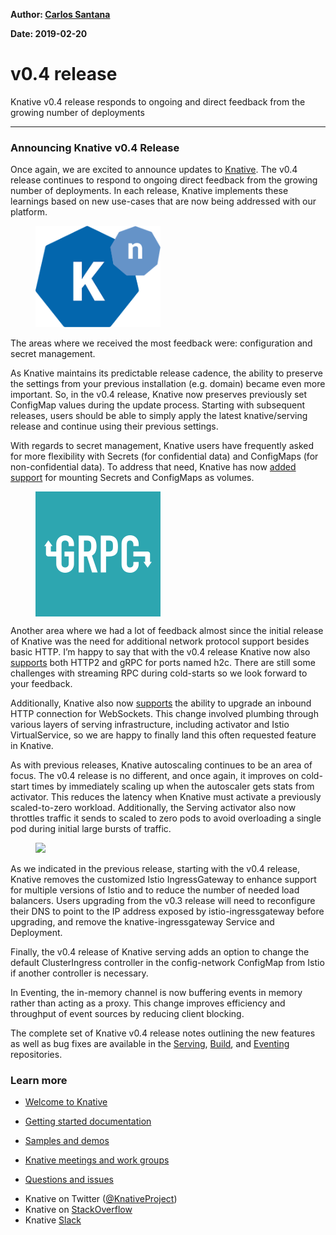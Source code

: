 **Author: [Carlos Santana](https://twitter.com/csantanapr)**

**Date: 2019-02-20**

# v0.4 release

<article class="h-entry">

<section data-field="subtitle" class="p-summary">

Knative v0.4 release responds to ongoing and direct feedback from the growing number of deployments

</section>

<section data-field="body" class="e-content">

<section name="b504" class="section section--body section--first section--last">

<div class="section-divider">

<hr class="section-divider">

</div>

<div class="section-content">

<div class="section-inner sectionLayout--insetColumn">

<h3 name="d708" id="d708" class="graf graf--h3 graf--leading graf--title">Announcing Knative v0.4 Release</h3>

<p name="feb7" id="feb7" class="graf graf--p graf-after--h3">Once again, we are excited to announce updates to <a href="https://www.knative.dev/" data-href="https://www.knative.dev/" class="markup--anchor markup--p-anchor" rel="nofollow noopener">Knative</a>. The v0.4 release continues to respond to ongoing direct feedback from the growing number of deployments. In each release, Knative implements these learnings based on new use-cases that are now being addressed with our platform.</p>

<figure name="545f" id="545f" class="graf graf--figure graf--layoutOutsetLeft graf-after--p">

<div class="aspectRatioPlaceholder is-locked" style="max-width: 200px; max-height: 200px;">

<div class="aspectRatioPlaceholder-fill">

</div>

<div class="progressiveMedia js-progressiveMedia graf-image" data-image-id="knative" data-width="200" data-height="200">
<img src="/blog/images/knative.png">

</div>

</div>

</figure>

<p name="0fec" id="0fec" class="graf graf--p graf-after--figure">The areas where we received the most feedback were: configuration and secret management.</p>

<p name="f70a" id="f70a" class="graf graf--p graf-after--p">As Knative maintains its predictable release cadence, the ability to preserve the settings from your previous installation (e.g. domain) became even more important. So, in the v0.4 release, Knative now preserves previously set ConfigMap values during the update process. Starting with subsequent releases, users should be able to simply apply the latest knative/serving release and continue using their previous settings.</p>

<p name="28b2" id="28b2" class="graf graf--p graf-after--p">With regards to secret management, Knative users have frequently asked for more flexibility with Secrets (for confidential data) and ConfigMaps (for non-confidential data). To address that need, Knative has now <a href="https://www.knative.dev/docs/serving/samples/secrets-go" data-href="https://www.knative.dev/docs/serving/samples/secrets-go" class="markup--anchor markup--p-anchor" rel="nofollow noopener">added support</a> for mounting Secrets and ConfigMaps as volumes.</p>

<figure name="94b1" id="94b1" class="graf graf--figure graf--layoutOutsetLeft graf-after--p">

<div class="aspectRatioPlaceholder is-locked" style="max-width: 200px; max-height: 200px;">

<div class="aspectRatioPlaceholder-fill">

</div>

<div class="progressiveMedia js-progressiveMedia graf-image" data-image-id="grpc" data-width="200" data-height="200">

<img src="/blog/images/grpc.png">

</figure>

<p name="c7c6" id="c7c6" class="graf graf--p graf-after--figure">Another area where we had a lot of feedback almost since the initial release of Knative was the need for additional network protocol support besides basic HTTP. I’m happy to say that with the v0.4 release Knative now also <a href="https://www.knative.dev/docs/serving/samples/grpc-ping-go" data-href="https://www.knative.dev/docs/serving/samples/grpc-ping-go" class="markup--anchor markup--p-anchor" rel="nofollow noopener">supports</a> both HTTP2 and gRPC for ports named h2c. There are still some challenges with streaming RPC during cold-starts so we look forward to your feedback.</p>

<p name="b291" id="b291" class="graf graf--p graf-after--p">Additionally, Knative also now <a href="https://github.com/mchmarny/knative-ws-example" data-href="https://github.com/mchmarny/knative-ws-example" class="markup--anchor markup--p-anchor" rel="nofollow noopener" target="_blank">supports</a> the ability to upgrade an inbound HTTP connection for WebSockets. This change involved plumbing through various layers of serving infrastructure, including activator and Istio VirtualService, so we are happy to finally land this often requested feature in Knative.</p>

<p name="6238" id="6238" class="graf graf--p graf-after--p">As with previous releases, Knative autoscaling continues to be an area of focus. The v0.4 release is no different, and once again, it improves on cold-start times by immediately scaling up when the autoscaler gets stats from activator. This reduces the latency when Knative must activate a previously scaled-to-zero workload. Additionally, the Serving activator also now throttles traffic it sends to scaled to zero pods to avoid overloading a single pod during initial large bursts of traffic.</p>

<figure name="2e47" id="2e47" class="graf graf--figure graf--layoutOutsetLeft graf-after--p">

<div class="aspectRatioPlaceholder is-locked" style="max-width: 200px; max-height: 200px;">

<div class="aspectRatioPlaceholder-fill">

</div>

<div class="progressiveMedia js-progressiveMedia graf-image" data-image-id="istio" data-width="200" data-height="200">

<img src="/blog/images/istio.png" crossorigin="anonymous" class="progressiveMedia-thumbnail js-progressiveMedia-thumbnail">

</figure>

<p name="353e" id="353e" class="graf graf--p graf-after--figure">As we indicated in the previous release, starting with the v0.4 release, Knative removes the customized Istio IngressGateway to enhance support for multiple versions of Istio and to reduce the number of needed load balancers. Users upgrading from the v0.3 release will need to reconfigure their DNS to point to the IP address exposed by istio-ingressgateway before upgrading, and remove the knative-ingressgateway Service and Deployment.</p>

<p name="c01a" id="c01a" class="graf graf--p graf-after--p">Finally, the v0.4 release of Knative serving adds an option to change the default ClusterIngress controller in the config-network ConfigMap from Istio if another controller is necessary.</p>

<p name="c64f" id="c64f" class="graf graf--p graf-after--p">In Eventing, the in-memory channel is now buffering events in memory rather than acting as a proxy. This change improves efficiency and throughput of event sources by reducing client blocking.</p>

<p name="38b9" id="38b9" class="graf graf--p graf-after--p">The complete set of Knative v0.4 release notes outlining the new features as well as bug fixes are available in the <a href="https://github.com/knative/serving/releases/tag/v0.4.0" data-href="https://github.com/knative/serving/releases/tag/v0.4.0" class="markup--anchor markup--p-anchor" rel="nofollow noopener" target="_blank">Serving</a>, <a href="https://github.com/knative/build/releases/tag/v0.4.0" data-href="https://github.com/knative/build/releases/tag/v0.4.0" class="markup--anchor markup--p-anchor" rel="nofollow noopener" target="_blank">Build</a>, and <a href="https://github.com/knative/eventing/releases/tag/v0.4.0" data-href="https://github.com/knative/eventing/releases/tag/v0.4.0" class="markup--anchor markup--p-anchor" rel="nofollow noopener" target="_blank">Eventing</a> repositories.</p>

<h3 name="363c" id="363c" class="graf graf--h3 graf-after--p">Learn more</h3>

<ul class="postList">

<li name="c00d" id="c00d" class="graf graf--li graf-after--h3">

<a href="https://www.knative.dev/docs#welcome-to-knative" data-href="https://www.knative.dev/docs#welcome-to-knative" class="markup--anchor markup--li-anchor" rel="nofollow noopener nofollow noopener">Welcome to Knative</a>

</li>

<li name="d88a" id="d88a" class="graf graf--li graf-after--li">

<a href="https://www.knative.dev/docs#documentation" data-href="https://www.knative.dev/docs#documentation" class="markup--anchor markup--li-anchor" rel="nofollow noopener nofollow noopener">Getting started documentation</a>

</li>

<li name="a9ca" id="a9ca" class="graf graf--li graf-after--li">

<a href="https://www.knative.dev/docs#samples-and-demos" data-href="https://www.knative.dev/docs#samples-and-demos" class="markup--anchor markup--li-anchor" rel="nofollow noopener nofollow noopener">Samples and demos</a>

</li>

<li name="fe75" id="fe75" class="graf graf--li graf-after--li">

<a href="https://www.knative.dev/contributing/#meetings-and-work-groups" data-href="https://www.knative.dev/contributing/#meetings-and-work-groups" class="markup--anchor markup--li-anchor" rel="nofollow noopener nofollow noopener">Knative meetings and work groups</a>

</li>

<li name="cf03" id="cf03" class="graf graf--li graf-after--li">

<a href="https://www.knative.dev/contributing/#questions-and-issues" data-href="https://www.knative.dev/contributing/#questions-and-issues" class="markup--anchor markup--li-anchor" rel="nofollow noopener nofollow noopener">Questions and issues</a>

</li>

<li name="19ce" id="19ce" class="graf graf--li graf-after--li">Knative on Twitter (<a href="https://twitter.com/KnativeProject" data-href="https://twitter.com/KnativeProject" class="markup--anchor markup--li-anchor" rel="nofollow noopener nofollow noopener" target="_blank">@KnativeProject</a>)</li>

<li name="5fcb" id="5fcb" class="graf graf--li graf-after--li">Knative on <a href="https://stackoverflow.com/questions/tagged/knative" data-href="https://stackoverflow.com/questions/tagged/knative" class="markup--anchor markup--li-anchor" rel="nofollow noopener nofollow noopener" target="_blank">StackOverflow</a>

</li>

<li name="3813" id="3813" class="graf graf--li graf-after--li graf--trailing">Knative <a href="https://slack.knative.dev/" data-href="https://slack.knative.dev/" class="markup--anchor markup--li-anchor" rel="nofollow noopener nofollow noopener" target="_blank">Slack</a>

</li>

</ul>

</div>

</div>

</section>

</section>

</article>
